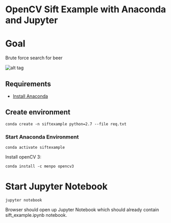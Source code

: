 # OpenCV Sift Example with Anaconda and Jupyter

# Goal

Brute force search for beer

![alt tag](https://raw.githubusercontent.com/igorrendulic/OpenCVSift/master/screenshot_goal.jpg)

## Requirements

- [Install Anaconda](https://www.continuum.io/downloads) 

## Create environment
```
conda create -n siftexample python=2.7 --file req.txt
```

### Start Anaconda Environment
```
conda activate siftexample
```

Install openCV 3:
```
conda install -c menpo opencv3
```

# Start Jupyter Notebook
```
jupyter notebook
```
Browser should open up Jupyter Notebook which should already contain sift_example.ipynb notebook.




